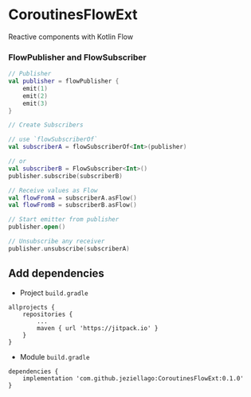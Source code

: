 # CoroutinesFlowExt
Reactive components with Kotlin Flow

### FlowPublisher and FlowSubscriber
```kotlin
// Publisher
val publisher = flowPublisher {
    emit(1)
    emit(2)
    emit(3)
}
```

```kotlin
// Create Subscribers

// use `flowSubscriberOf`
val subscriberA = flowSubscriberOf<Int>(publisher)

// or
val subscriberB = FlowSubscriber<Int>()
publisher.subscribe(subscriberB)
```

```kotlin
// Receive values as Flow
val flowFromA = subscriberA.asFlow()
val flowFromB = subscriberB.asFlow()
```

```kotlin
// Start emitter from publisher 
publisher.open()
```
```kotlin
// Unsubscribe any receiver
publisher.unsubscribe(subscriberA)
```

## Add dependencies
- Project `build.gradle` 
```
allprojects {
    repositories {
        ...
        maven { url 'https://jitpack.io' }
    }
}
```
- Module `build.gradle` 
```
dependencies {
    implementation 'com.github.jeziellago:CoroutinesFlowExt:0.1.0'
}
```
